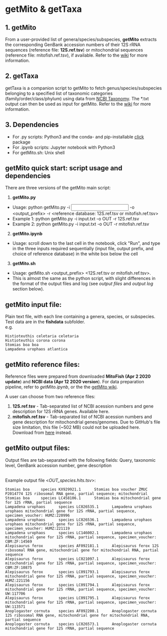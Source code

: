# getMito & getTaxa
## 1. getMito
From a user-provided list of genera/species/subspecies, <b>getMito</b> extracts the corresponding GenBank accession numbers of their 12S rRNA sequences (reference file: <b>12S.ref.tsv</b>) or mitochondrial sequences (reference file: </b>mitofish.ref.tsv</b>), if available.  Refer to the [wiki](https://github.com/shenjean/getMito/wiki) for more information.

## 2. getTaxa
getTaxa is a companion script to getMito to fetch genus/species/subspecies belonging to a specified list of taxonomic categories (family/order/class/phylum) using data from [NCBI Taxonomy](https://www.ncbi.nlm.nih.gov/Taxonomy). The *.txt output can then be used as input for getMito. Refer to the [wiki](https://github.com/shenjean/getMito/wiki) for more information.

## 3. Dependencies
- For .py scripts: Python3 and the conda- and pip-installable [click](http://click.pocoo.org/5/) package
- For .ipynb scripts: Jupyter notebook with Python3
- For getMito.sh: Unix shell

## getMito quick start: script usage and dependencies
There are three versions of the getMito main script:
<br>
1. <b>getMito.py</b>
 - Usage: python getMito.py -i <input file> -o <output_prefix> -r <reference database: 12S.ref.tsv or mitofish.ref.tsv>
 - Example 1: python getMito.py -i input.txt -o OUT -r 12S.ref.tsv
 - Example 2: python getMito.py -i input.txt -o OUT -r mitofish.ref.tsv

2. <b>getMito.ipynb</b> 
 - Usage: scroll down to the last cell in the notebook, click "Run", and type in the three inputs required sequentially (input file, output prefix, and choice of reference database) in the white box below the cell

3. <b>getMito.sh</b>  
 - Usage: getMito.sh <inputfile> <output_prefix> <12S.ref.tsv or mitofish.ref.tsv>. 
 - This is almost the same as the python script, with slight differences in the format of the output files and log (see <i>output files</i> and <i>output log</i> section below). 

## getMito input file:
Plain text file, with each line containing a genera, species, or subspecies. Test data are in the <b>fishdata</b> subfolder. <br>
e.g.
```
Histioteuthis celetaria celetaria
Histioteuthis corona corona
Stomias boa boa
Lampadena urophaos atlantica
```
## getMito reference files:
Reference files were prepared from downloaded <b>MitoFish (Apr 2 2020 update</b>) and <b>NCBI data (Apr 12 2020 version</b>). For data preparation pipeline, refer to <i>getMito.ipynb</i>, or the the [getMito wiki](https://github.com/shenjean/getMito/wiki). 

A user can choose from two reference files:
1. <b>12S.ref.tsv</b> - Tab-separated list of NCBI acession numbers and gene description for 12S rRNA genes. Available here.
2. <b>mitofish.ref.tsv</b> - Tab-separated list of NCBI acession numbers and gene description for mitochondrial genes/genomes. Due to GitHub's file size limitation, this file (~502 MB) could not be uploaded here. Download from [here](https://drive.google.com/file/d/176hJjezjGTdGL3wYu4yM7nPmUV57Oiav/view?usp=sharing) instead.

## getMito output files:
Output files are tab-separated with the following fields: Query, taxonomic level, GenBank accession number, gene description

<br>Example output file <<i>OUT_species.hits.tsv</i>>:
```
Stomias boa     species KX929921.1      Stomias boa voucher ZMUC P2014774 12S ribosomal RNA gene, partial sequence; mitochondrial
Stomias boa     species LC458106.1      Stomias boa mitochondrial gene for 12S rRNA, partial sequence
Lampadena urophaos      species LC026535.1      Lampadena urophaos urophaos mitochondrial gene for 12S rRNA, partial sequence, specimen_voucher: HUMZ:220996
Lampadena urophaos      species LC026536.1      Lampadena urophaos urophaos mitochondrial gene for 12S rRNA, partial sequence, specimen_voucher: HUMZ:221119
Lampadena urophaos      species LC146002.1      Lampadena urophaos mitochondrial gene for 12S rRNA, partial sequence, specimen_voucher: CBM:ZF:14569
Alepisaurus ferox       species AF092181.1      Alepisaurus ferox 12S ribosomal RNA gene, mitochondrial gene for mitochondrial RNA, partial sequence
Alepisaurus ferox       species LC021097.1      Alepisaurus ferox mitochondrial gene for 12S rRNA, partial sequence, specimen_voucher: CBM:ZF:10875
Alepisaurus ferox       species LC091793.1      Alepisaurus ferox mitochondrial gene for 12S rRNA, partial sequence, specimen_voucher: HUMZ:221156
Alepisaurus ferox       species LC091794.1      Alepisaurus ferox mitochondrial gene for 12S rRNA, partial sequence, specimen_voucher: UW:117706
Alepisaurus ferox       species LC091795.1      Alepisaurus ferox mitochondrial gene for 12S rRNA, partial sequence, specimen_voucher: UW:113571
Anoplogaster cornuta    species AF092200.1      Anoplogaster cornuta 12S ribosomal RNA gene, mitochondrial gene for mitochondrial RNA, partial sequence
Anoplogaster cornuta    species LC026573.1      Anoplogaster cornuta mitochondrial gene for 12S rRNA, partial sequence
```

